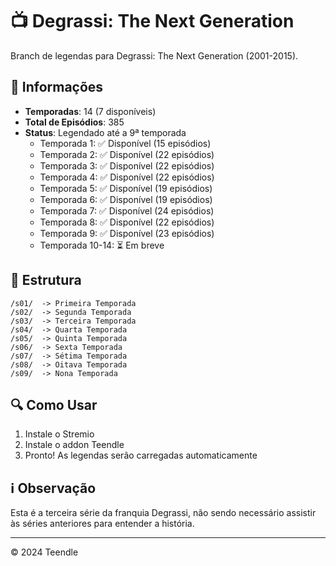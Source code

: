 # 📺 Degrassi: The Next Generation

Branch de legendas para Degrassi: The Next Generation (2001-2015).

## 📝 Informações

- **Temporadas**: 14 (7 disponíveis)
- **Total de Episódios**: 385
- **Status**: Legendado até a 9ª temporada
  - Temporada 1: ✅ Disponível (15 episódios)
  - Temporada 2: ✅ Disponível (22 episódios)
  - Temporada 3: ✅ Disponível (22 episódios)
  - Temporada 4: ✅ Disponível (22 episódios)
  - Temporada 5: ✅ Disponível (19 episódios)
  - Temporada 6: ✅ Disponível (19 episódios)
  - Temporada 7: ✅ Disponível (24 episódios)
  - Temporada 8: ✅ Disponível (22 episódios)
  - Temporada 9: ✅ Disponível (23 episódios)
  - Temporada 10-14: ⏳ Em breve

## 📂 Estrutura

```
/s01/  -> Primeira Temporada 
/s02/  -> Segunda Temporada
/s03/  -> Terceira Temporada
/s04/  -> Quarta Temporada
/s05/  -> Quinta Temporada
/s06/  -> Sexta Temporada
/s07/  -> Sétima Temporada
/s08/  -> Oitava Temporada
/s09/  -> Nona Temporada
```

## 🔍 Como Usar

1. Instale o Stremio
2. Instale o addon Teendle
3. Pronto! As legendas serão carregadas automaticamente

## ℹ️ Observação

Esta é a terceira série da franquia Degrassi, não sendo necessário assistir às séries anteriores para entender a história.

---

© 2024 Teendle